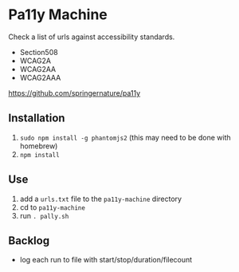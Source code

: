 # Pa11y Machine

Check a list of urls against accessibility standards.

* Section508
* WCAG2A
* WCAG2AA
* WCAG2AAA

<https://github.com/springernature/pa11y>

## Installation

1. `sudo npm install -g phantomjs2` (this may need to be done with homebrew)
1. `npm install`

## Use

1. add a `urls.txt` file to the `pa11y-machine` directory
2. cd to `pa11y-machine`
3. run `. pally.sh`

## Backlog

- log each run to file with start/stop/duration/filecount
